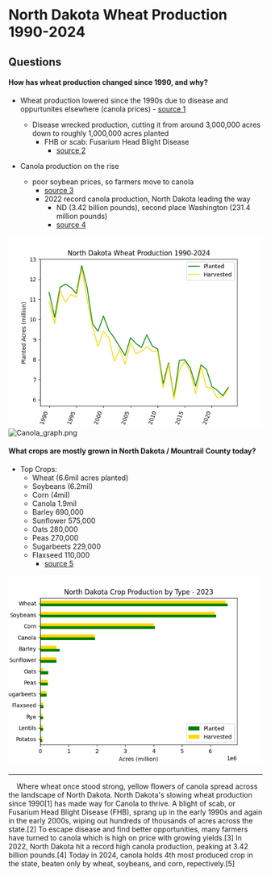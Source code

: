 # North Dakota Wheat Production 1990-2024

## Questions
#### How has wheat production changed since 1990, and why?
- Wheat production lowered since the 1990s due to disease and oppurtunites elsewhere (canola prices)
			- [source 1](https://www.ndwheat.com/uploads/1/ndallhistwhtacres.pdf)
	- Disease wrecked production, cutting it from around 3,000,000 acres down to roughly 1,000,000 acres planted
		- FHB or scab: Fusarium Head Blight Disease
			- [source 2](https://apsjournals.apsnet.org/doi/pdf/10.1094/PDIS-03-12-0291-FE)

- Canola production on the rise
 	- poor soybean prices, so farmers move to canola
  		- [source 3](https://www.grandforksherald.com/business/2018-a-record-year-for-canola-in-north-dakota)
    	- 2022 record canola production, North Dakota leading the way
        	- ND (3.42 billion pounds), second place Washington (231.4 million pounds)
       		- [source 4](https://www.uscanola.com/news-views/usca-blog/record-u-s-canola-production-in-2022/)

![ND_wheat_graph.png](/ND_wheat_graph.png "North Dakota Wheat Production 1990-2024")
![Canola_graph.png](https://www.uscanola.com/wp-content/uploads/2022/11/US-Planted-Harvested-Canola-Acres-1991-2022.png)


#### What crops are mostly grown in North Dakota / Mountrail County today?
- Top Crops:
	- Wheat (6.6mil acres planted)
	- Soybeans (6.2mil)
	- Corn (4mil)
	- Canola 1.9mil
	- Barley 690,000
	- Sunflower 575,000
	- Oats 280,000
	- Peas 270,000
	- Sugarbeets 229,000
	- Flaxseed 110,000
		- [source 5](https://www.nass.usda.gov/Quick_Stats/Ag_Overview/stateOverview.php?state=NORTH%20DAKOTA)

![ND_crop_graph.png](/ND_crop_graph.png "North Dakota Crop Production by Type")




------




$\hspace{10pt}$ Where wheat once stood strong, yellow flowers of canola spread across the landscape of North Dakota. North Dakota's slowing wheat production since 1990[1] has made way for Canola to thrive.  A blight of scab, or Fusarium Head Blight Disease (FHB), sprang up in the early 1990s and again in the early 2000s, wiping out hundreds of thousands of acres across the state.[2]  To escape disease and find better opportunities, many farmers have turned to canola which is high on price with growing yields.[3]  In 2022, North Dakota hit a record high canola production, peaking at 3.42 billion pounds.[4] Today in 2024, canola holds 4th most produced crop in the state, beaten only by wheat, soybeans, and corn, repectively.[5]